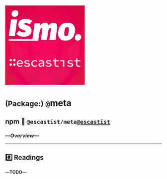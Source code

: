![– escastist –](https://raw.githubusercontent.com/ismo-js/escastist/master/var/ismo-escastist-icon.256.png)

# <small>(Package:)</small> `@`meta
## npm :paperclip: `@escastist/meta`[`@escastist`](https://www.npmjs.com/package/@escastist/meta)
### —*Overview*—
---

## :hash: Readings
—**TODO**—
